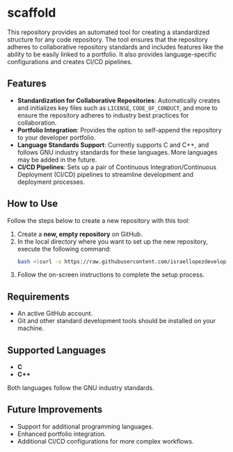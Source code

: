 # scaffold

This repository provides an automated tool for creating a standardized structure for any code repository. The tool ensures that the repository adheres to collaborative repository standards and includes features like the ability to be easily linked to a portfolio. It also provides language-specific configurations and creates CI/CD pipelines.

## Features

- **Standardization for Collaborative Repositories**: Automatically creates and initializes key files such as `LICENSE`, `CODE_OF_CONDUCT`, and more to ensure the repository adheres to industry best practices for collaboration.
- **Portfolio Integration**: Provides the option to self-append the repository to your developer portfolio.
- **Language Standards Support**: Currently supports C and C++, and follows GNU industry standards for these languages. More languages may be added in the future.
- **CI/CD Pipelines**: Sets up a pair of Continuous Integration/Continuous Deployment (CI/CD) pipelines to streamline development and deployment processes.

## How to Use

Follow the steps below to create a new repository with this tool:

1. Create a **new, empty repository** on GitHub.
2. In the local directory where you want to set up the new repository, execute the following command:
    ```bash
    bash <(curl -s https://raw.githubusercontent.com/israellopezdeveloper/scaffold/refs/heads/main/create_repo)
    ```
3. Follow the on-screen instructions to complete the setup process.

## Requirements

- An active GitHub account.
- Git and other standard development tools should be installed on your machine.

## Supported Languages

- **C**
- **C++**

Both languages follow the GNU industry standards.

## Future Improvements

- Support for additional programming languages.
- Enhanced portfolio integration.
- Additional CI/CD configurations for more complex workflows.

